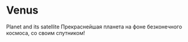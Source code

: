 # Venus
Planet and its satellite
Прекраснейшая планета  на фоне безконечного космоса, со своим спутником!
